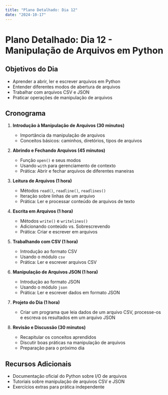 ```yaml
---
title: "Plano Detalhado: Dia 12"
date: "2024-10-17"
---
```


# Plano Detalhado: Dia 12 - Manipulação de Arquivos em Python

## Objetivos do Dia

- Aprender a abrir, ler e escrever arquivos em Python
- Entender diferentes modos de abertura de arquivos
- Trabalhar com arquivos CSV e JSON
- Praticar operações de manipulação de arquivos

## Cronograma

1. **Introdução à Manipulação de Arquivos (30 minutos)**
   - Importância da manipulação de arquivos
   - Conceitos básicos: caminhos, diretórios, tipos de arquivos

2. **Abrindo e Fechando Arquivos (45 minutos)**
   - Função `open()` e seus modos
   - Usando `with` para gerenciamento de contexto
   - Prática: Abrir e fechar arquivos de diferentes maneiras

3. **Leitura de Arquivos (1 hora)**
   - Métodos `read()`, `readline()`, `readlines()`
   - Iteração sobre linhas de um arquivo
   - Prática: Ler e processar conteúdo de arquivos de texto

4. **Escrita em Arquivos (1 hora)**
   - Métodos `write()` e `writelines()`
   - Adicionando conteúdo vs. Sobrescrevendo
   - Prática: Criar e escrever em arquivos

5. **Trabalhando com CSV (1 hora)**
   - Introdução ao formato CSV
   - Usando o módulo `csv`
   - Prática: Ler e escrever arquivos CSV

6. **Manipulação de Arquivos JSON (1 hora)**
   - Introdução ao formato JSON
   - Usando o módulo `json`
   - Prática: Ler e escrever dados em formato JSON

7. **Projeto do Dia (1 hora)**
   - Criar um programa que leia dados de um arquivo CSV, processe-os e escreva os resultados em um arquivo JSON

8. **Revisão e Discussão (30 minutos)**
   - Recapitular os conceitos aprendidos
   - Discutir boas práticas na manipulação de arquivos
   - Preparação para o próximo dia

## Recursos Adicionais

- Documentação oficial do Python sobre I/O de arquivos
- Tutoriais sobre manipulação de arquivos CSV e JSON
- Exercícios extras para prática independente
